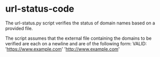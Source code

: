 # url-status-code
The url-status.py  script verifies the status of domain names based on a provided file.

The script assumes that the external file containing the domains to be
verified are each on a newline and are of the following form:
  VALID:
  'https://www.example.com'
  'http://www.example.com'
